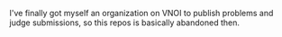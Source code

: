 
I've finally got myself an organization on VNOI to publish problems and judge submissions, so this repos is basically abandoned then.
